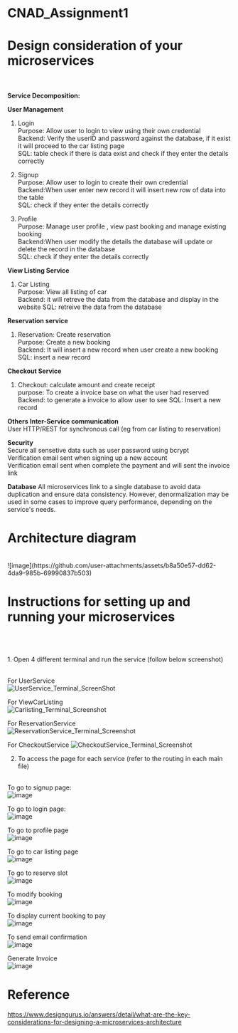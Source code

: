 # CNAD_Assignment1


# Design consideration of your microservices<br /> <br /> 

**Service Decomposition:**<br /> 

**User Management**<br /> 
1. Login <br /> 
Purpose: Allow user to login to view using their own credential<br /> 
Backend: Verify the userID and password against the database, if it exist it will proceed to the car listing page<br /> 
SQL: table check if there is data exist and check if they enter the details correctly <br /> 

2. Signup <br /> 
Purpose: Allow user to login to create their own credential<br /> 
Backend:When user enter new record it will insert new row of data into the table<br /> 
SQL: check if they enter the details correctly <br /> 

3. Profile <br /> 
Purpose: Manage user profile , view past booking and manage existing booking<br /> 
Backend:When user modify the details the database will update or delete the record in the database<br /> 
SQL: check if they enter the details correctly <br /> 

**View Listing Service**
1. Car Listing <br /> 
Purpose: View all listing of car<br /> 
Backend: it will retreve the data from the database and display in the website
SQL: retreive the data from the database

**Reservation service**
1. Reservation: Create reservation<br /> 
Purpose: Create a new booking<br /> 
Backend: It will insert a new record when user create a new booking
SQL: insert a new record

**Checkout Service**
1. Checkout: calculate amount and create receipt<br /> 
purpose: To create a invoice base on what the user had reserved
Backend: to generate a invoice to allow user to see
SQL: Insert a new record

**Others**
**Inter-Service communication**<br /> 
User HTTP/REST for synchronous call (eg from car listing to reservation)<br /> 

**Security**<br /> 
Secure all sensetive data such as user password using bcrypt<br /> 
Verification email sent when signing up a new account <br /> 
Verification email sent when complete the payment and will sent the invoice link <br /> 

**Database**
All microservices link to a single database to avoid data duplication and ensure data consistency. However, denormalization may be used in some cases to improve query performance, depending on the service's needs.

# Architecture diagram
<br /> 
![image](https://github.com/user-attachments/assets/b8a50e57-dd62-4da9-985b-69990837b503)

<br /> 

# Instructions for setting up and running your microservices<br /> <br /> 
<br /> 
1. Open 4 different terminal and run the service (follow below screenshot)<br /> <br /> 
   
For UserService<br /> 
![UserService_Terminal_ScreenShot](https://github.com/user-attachments/assets/a2012b8b-a2c2-442c-a059-8097cceedd6f)<br /> 

For ViewCarListing<br /> 
![Carlisting_Terminal_Screenshot](https://github.com/user-attachments/assets/e07710c0-8db0-40e3-b2c5-5101ce6c4bff)<br /> 

For ReservationService<br /> 
![ReservationService_Terminal_Screenshot](https://github.com/user-attachments/assets/2b62baec-d696-4b25-a567-b881b17cf716)<br /> 

For CheckoutService
![CheckoutService_Terminal_Screenshot](https://github.com/user-attachments/assets/d52639d7-aa0c-456a-a75c-87fb5881b209)

2. To access the page for each service (refer to the routing in each main file)<br /> <br /> 

To go to signup page: <br /> 
![image](https://github.com/user-attachments/assets/a2e53696-d5bd-4c5e-b24c-49504669ea4c)<br /> 

To go to login page:<br /> 
![image](https://github.com/user-attachments/assets/c68360cc-f072-4159-852f-83e2a776fba1)<br /> 

To go to profile page<br /> 
![image](https://github.com/user-attachments/assets/77110b2c-11ee-4d63-8f9b-c68c372acdf8)<br /> 


To go to car listing page<br /> 
![image](https://github.com/user-attachments/assets/c7cefcff-20e9-4e60-9203-39e2c4d07539)<br /> 

To go to reserve slot <br /> 
![image](https://github.com/user-attachments/assets/0ea33f75-18f7-49ec-a8c2-56b9272083b9)<br /> 

To modify booking<br /> 
![image](https://github.com/user-attachments/assets/f247b0ca-138d-4d18-b8b2-5fc6131700d4)<br /> 

To display current booking to pay<br /> 
![image](https://github.com/user-attachments/assets/6b546679-a28d-446b-ab49-db4eb8098e91)<br /> 

To send email confirmation <br /> 
![image](https://github.com/user-attachments/assets/3b3ea8de-9529-46b0-bfe3-f2c9416c642d)<br /> 

Generate Invoice<br /> 
![image](https://github.com/user-attachments/assets/b2875c96-60dd-42e5-86f7-832d136bd1c4)<br /> 



# Reference
https://www.designgurus.io/answers/detail/what-are-the-key-considerations-for-designing-a-microservices-architecture
